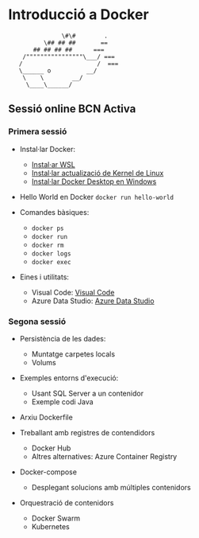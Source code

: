 # Introducció a Docker

<!-- insert Docker logo here -->
                   \#\#        .            
              \## ## ##       ==            
           ## ## ## ##      ===            
        /""""""""""""""""\___/ ===        
       /                     /  ===
       \______ o          __/
        \    \        __/
         \____\______/

## Sessió online BCN Activa

### Primera sessió

* Instal·lar Docker:
  * [Instal·ar WSL](https://docs.microsoft.com/en-us/windows/wsl/install)
  * [Instal·lar actualizació de Kernel de Linux](https://docs.microsoft.com/es-es/windows/wsl/install-manual#step-4---download-the-linux-kernel-update-package)
  * [Instal·lar Docker Desktop en Windows](https://docs.docker.com/desktop/windows/install/)

* Hello World en Docker `docker run hello-world`

* Comandes bàsiques:
  * `docker ps`
  * `docker run`
  * `docker rm`
  * `docker logs`
  * `docker exec`

* Eines i utilitats:
  * Visual Code: [Visual Code](https://code.visualstudio.com/)
  * Azure Data Studio: [Azure Data Studio](https://azuredatastudio.net/)

### Segona sessió

* Persistència de les dades:
  * Muntatge carpetes locals
  * Volums

* Exemples entorns d'execució:
  * Usant SQL Server a un contenidor
  * Exemple codi Java

* Arxiu Dockerfile

* Treballant amb registres de contendidors
  * Docker Hub
  * Altres alternatives: Azure Container Registry

* Docker-compose
  * Desplegant solucions amb múltiples contenidors

* Orquestració de contenidors
  * Docker Swarm
  * Kubernetes
